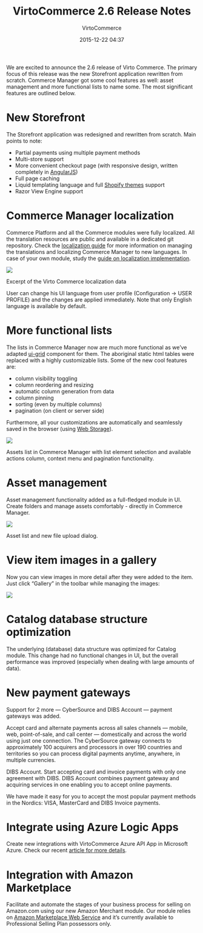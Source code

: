 ﻿---
author: VirtoCommerce
category: release
date: 2015-12-22 04:37
excerpt: We are excited to announce the 2.6 release of Virto Commerce. The primary focus of this release was the new Storefront application rewritten from scratch.
main-image: assets/images/blog/release-2-6-acorn.jpg
permalink: blog/virtocommerce-2-6-release-notes
tags: [20, announcements, ecommerce, features, release-notes]
title: "VirtoCommerce 2.6 Release Notes"
---
We are excited to announce the 2.6 release of Virto Commerce. The primary focus of this release was the new Storefront application rewritten from scratch. Commerce Manager got some cool features as well: asset management and more functional lists to name some. The most significant features are outlined below.

# New Storefront

The Storefront application was redesigned and rewritten from scratch. Main points to note:

* Partial payments using multiple payment methods
* Multi-store support
* More convenient checkout page (with responsive design, written completely in <a href="https://angularjs.org/">AngularJS</a>)
* Full page caching
* Liquid templating language and full <a href="https://themes.shopify.com/">Shopify themes</a> support
* Razor View Engine support

# Commerce Manager localization

Commerce Platform and all the Commerce modules were fully localized. All the translation resources are public and available in a dedicated git repository. Check the <a href="http://docs.virtocommerce.com/x/UYAKAQ">localization guide</a> for more information on managing the translations and localizing Commerce Manager to new languages. In case of your own module, study the <a href="http://docs.virtocommerce.com/x/YoAKAQ">guide on localization implementation</a>.

![](assets/images/blog/2-6_localize.png)

Excerpt of the Virto Commerce localization data

User can change his UI language from user profile (Configuration -&gt; USER PROFILE) and the changes are applied immediately. Note that only English language is available by default.

# More functional lists

The lists in Commerce Manager now are much more functional as we’ve adapted <a href="http://ui-grid.info/">ui-grid</a> component for them. The aboriginal static html tables were replaced with a highly customizable lists. Some of the new cool features are:

* column visibility toggling
* column reordering and resizing
* automatic column generation from data
* column pinning
* sorting (even by multiple columns)
* pagination (on client or server side)

Furthermore, all your customizations are automatically and seamlessly saved in the browser (using <a href="https://en.wikipedia.org/wiki/Web_storage">Web Storage</a>).

![](assets/images/blog/2-6_1uigrid.png)

Assets list in Commerce Manager with list element selection and available actions column, context menu and pagination functionality.

# Asset management

Asset management functionality added as a full-fledged module in UI. Create folders and manage assets comfortably - directly in Commerce Manager.

![](assets/images/blog/2-6_2assets.png)

Asset list and new file upload dialog.

# View item images in a gallery

Now you can view images in more detail after they were added to the item. Just click “Gallery” in the toolbar while managing the images:

![](assets/images/blog/2-6_3gallery.png)

# Catalog database structure optimization

The underlying (database) data structure was optimized for Catalog module. This change had no functional changes in UI, but the overall performance was improved (especially when dealing with large amounts of data).

# New payment gateways

Support for 2 more — CyberSource and DIBS Account — payment gateways was added.

Accept card and alternate payments across all sales channels — mobile, web, point-of-sale, and call center — domestically and across the world using just one connection. The CyberSource gateway connects to approximately 100 acquirers and processors in over 190 countries and territories so you can process digital payments anytime, anywhere, in multiple currencies.

DIBS Account. Start accepting card and invoice payments with only one agreement with DIBS. DIBS Account combines payment gateway and acquiring services in one enabling you to accept online payments.

We have made it easy for you to accept the most popular payment methods in the Nordics: VISA, MasterCard and DIBS Invoice payments.

# Integrate using Azure Logic Apps

Create new integrations with VirtoCommerce Azure API App in Microsoft Azure. Check our recent <a href="integrating-virtocommerce-with-erp-and-other-systems-using-azure-api-app">article for more details</a>.

# Integration with Amazon Marketplace

Facilitate and automate the stages of your business process for selling on Amazon.com using our new Amazon Merchant module. Our module relies on <a href="http://www.amazon.com/gp/help/customer/display.html?nodeId=201269090">Amazon Marketplace Web Service</a> and it’s currently available to Professional Selling Plan possessors only.